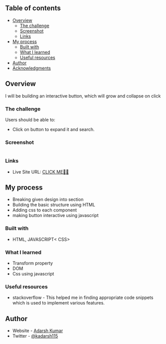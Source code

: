 
## Table of contents

- [Overview](#overview)
  - [The challenge](#the-challenge)
  - [Screenshot](#screenshot)
  - [Links](#links)
- [My process](#my-process)
  - [Built with](#built-with)
  - [What I learned](#what-i-learned)
  - [Useful resources](#useful-resources)
- [Author](#author)
- [Acknowledgments](#acknowledgments)


## Overview
I will be building an interactive button, which will grow and collapse on click

### The challenge

Users should be able to:

- Click on button to expand it and search.

### Screenshot

![]()

### Links


- Live Site URL: [CLICK ME🐱‍🏍]()

## My process
- Breaking given design into section
- Building the basic structure using HTML
- Adding css to each component
- making button interactive using javascript

### Built with
- HTML, JAVASCRIPT< CSS>


### What I learned
- Transform property
- DOM
- Css using javascript

### Useful resources

- stackoverflow - This helped me in finding appropriate code snippets which is used to implement various features.

## Author

- Website - [Adarsh Kumar](https://meadarshkumar.netlify.app/)
- Twitter - [@kadarsh115](https://twitter.com/kadarsh115)




